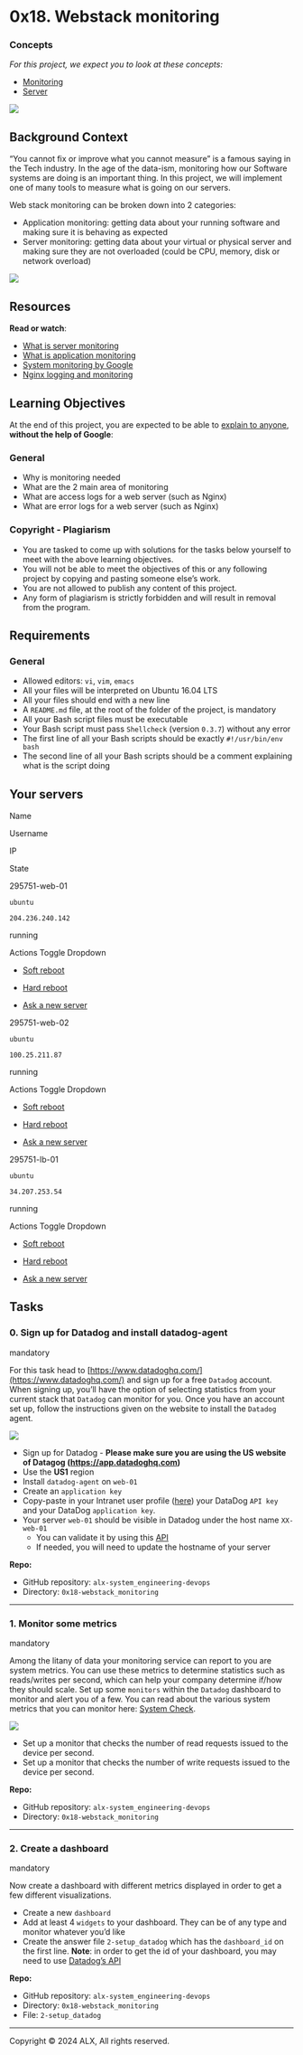 0x18. Webstack monitoring
=========================

### Concepts

_For this project, we expect you to look at these concepts:_

*   [Monitoring](https://github.com/GideonBature/alx-system_engineering-devops/tree/master/0x18-webstack_monitoring/concept_pages/monitoring)
*   [Server](https://github.com/GideonBature/alx-system_engineering-devops/tree/master/0x18-webstack_monitoring/concept_pages/server)

![](https://s3.amazonaws.com/intranet-projects-files/holbertonschool-sysadmin_devops/281/hb3pAsO.png)

Background Context
------------------

“You cannot fix or improve what you cannot measure” is a famous saying in the Tech industry. In the age of the data-ism, monitoring how our Software systems are doing is an important thing. In this project, we will implement one of many tools to measure what is going on our servers.

Web stack monitoring can be broken down into 2 categories:

*   Application monitoring: getting data about your running software and making sure it is behaving as expected
*   Server monitoring: getting data about your virtual or physical server and making sure they are not overloaded (could be CPU, memory, disk or network overload)

![](https://s3.amazonaws.com/intranet-projects-files/holbertonschool-sysadmin_devops/281/ktCXnhE.jpg)

Resources
---------

**Read or watch**:

*   [What is server monitoring](https://www.sumologic.com/glossary/server-monitoring/)
*   [What is application monitoring](https://en.wikipedia.org/wiki/Application_performance_management)
*   [System monitoring by Google](https://sre.google/sre-book/monitoring-distributed-systems/)
*   [Nginx logging and monitoring](https://docs.nginx.com/nginx/admin-guide/monitoring/logging/)

Learning Objectives
-------------------

At the end of this project, you are expected to be able to [explain to anyone](https://fs.blog/feynman-learning-technique/), **without the help of Google**:

### General

*   Why is monitoring needed
*   What are the 2 main area of monitoring
*   What are access logs for a web server (such as Nginx)
*   What are error logs for a web server (such as Nginx)

### Copyright - Plagiarism

*   You are tasked to come up with solutions for the tasks below yourself to meet with the above learning objectives.
*   You will not be able to meet the objectives of this or any following project by copying and pasting someone else’s work.
*   You are not allowed to publish any content of this project.
*   Any form of plagiarism is strictly forbidden and will result in removal from the program.

Requirements
------------

### General

*   Allowed editors: `vi`, `vim`, `emacs`
*   All your files will be interpreted on Ubuntu 16.04 LTS
*   All your files should end with a new line
*   A `README.md` file, at the root of the folder of the project, is mandatory
*   All your Bash script files must be executable
*   Your Bash script must pass `Shellcheck` (version `0.3.7`) without any error
*   The first line of all your Bash scripts should be exactly `#!/usr/bin/env bash`
*   The second line of all your Bash scripts should be a comment explaining what is the script doing

Your servers
------------

Name

Username

IP

State

295751-web-01

`ubuntu`

`204.236.240.142`

running

Actions Toggle Dropdown

*   [Soft reboot](/servers/54334/soft_reboot)
*   [Hard reboot](/servers/54334/hard_reboot)

*   [Ask a new server](/servers/54334/ask_new)

295751-web-02

`ubuntu`

`100.25.211.87`

running

Actions Toggle Dropdown

*   [Soft reboot](/servers/54335/soft_reboot)
*   [Hard reboot](/servers/54335/hard_reboot)

*   [Ask a new server](/servers/54335/ask_new)

295751-lb-01

`ubuntu`

`34.207.253.54`

running

Actions Toggle Dropdown

*   [Soft reboot](/servers/54336/soft_reboot)
*   [Hard reboot](/servers/54336/hard_reboot)

*   [Ask a new server](/servers/54336/ask_new)

Tasks
-----

### 0\. Sign up for Datadog and install datadog-agent

mandatory

For this task head to [https://www.datadoghq.com/](https://www.datadoghq.com/) and sign up for a free `Datadog` account. When signing up, you’ll have the option of selecting statistics from your current stack that `Datadog` can monitor for you. Once you have an account set up, follow the instructions given on the website to install the `Datadog` agent.

![](https://s3.amazonaws.com/alx-intranet.hbtn.io/uploads/medias/2019/6/6b0ea6345a6375437845.png?X-Amz-Algorithm=AWS4-HMAC-SHA256&X-Amz-Credential=AKIARDDGGGOUSBVO6H7D%2F20240117%2Fus-east-1%2Fs3%2Faws4_request&X-Amz-Date=20240117T072627Z&X-Amz-Expires=86400&X-Amz-SignedHeaders=host&X-Amz-Signature=a229e9c3fb99488ad90ec3445519a6d523f5458f872c1c4f4291ab5e4001a8ed)

*   Sign up for Datadog - **Please make sure you are using the US website of Datagog (https://app.datadoghq.com)**
*   Use the **US1** region
*   Install `datadog-agent` on `web-01`
*   Create an `application key`
*   Copy-paste in your Intranet user profile ([here](https://intranet.alxswe.com/users/my_profile)) your DataDog `API key` and your DataDog `application key`.
*   Your server `web-01` should be visible in Datadog under the host name `XX-web-01`
    *   You can validate it by using this [API](https://docs.datadoghq.com/api/latest/hosts/)
    *   If needed, you will need to update the hostname of your server

**Repo:**

*   GitHub repository: `alx-system_engineering-devops`
*   Directory: `0x18-webstack_monitoring`

-----

### 1\. Monitor some metrics

mandatory

Among the litany of data your monitoring service can report to you are system metrics. You can use these metrics to determine statistics such as reads/writes per second, which can help your company determine if/how they should scale. Set up some `monitors` within the `Datadog` dashboard to monitor and alert you of a few. You can read about the various system metrics that you can monitor here: [System Check](https://docs.datadoghq.com/integrations/system/).

![](https://s3.amazonaws.com/alx-intranet.hbtn.io/uploads/medias/2019/6/6a4551974aadc181e97a.png?X-Amz-Algorithm=AWS4-HMAC-SHA256&X-Amz-Credential=AKIARDDGGGOUSBVO6H7D%2F20240117%2Fus-east-1%2Fs3%2Faws4_request&X-Amz-Date=20240117T072627Z&X-Amz-Expires=86400&X-Amz-SignedHeaders=host&X-Amz-Signature=2a22f3ec522cf373183b474364a2d84e5d600928995935b1cce12b42a77c37fb)

*   Set up a monitor that checks the number of read requests issued to the device per second.
*   Set up a monitor that checks the number of write requests issued to the device per second.

**Repo:**

*   GitHub repository: `alx-system_engineering-devops`
*   Directory: `0x18-webstack_monitoring`

-----

### 2\. Create a dashboard

mandatory

Now create a dashboard with different metrics displayed in order to get a few different visualizations.

*   Create a new `dashboard`
*   Add at least 4 `widgets` to your dashboard. They can be of any type and monitor whatever you’d like
*   Create the answer file `2-setup_datadog` which has the `dashboard_id` on the first line. **Note**: in order to get the id of your dashboard, you may need to use [Datadog’s API](https://docs.datadoghq.com/api/latest/)

**Repo:**

*   GitHub repository: `alx-system_engineering-devops`
*   Directory: `0x18-webstack_monitoring`
*   File: `2-setup_datadog`

-----

Copyright © 2024 ALX, All rights reserved.
